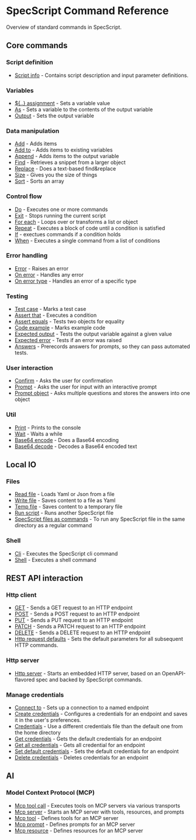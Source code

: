 # SpecScript Command Reference

Overview of standard commands in SpecScript.

## Core commands

### Script definition

* [Script info](core/script-info/Script%20info.spec.md) - Contains script description and input parameter definitions.

### Variables

* [${..} assignment](core/variables/Assignment.spec.md) - Sets a variable value
* [As](core/variables/As.spec.md) - Sets a variable to the contents of the output variable
* [Output](core/variables/Output.spec.md) - Sets the output variable

### Data manipulation

* [Add](core/data-manipulation/Add.spec.md) - Adds items
* [Add to](core/data-manipulation/Add%20to.spec.md) - Adds items to existing variables
* [Append](core/data-manipulation/Append.spec.md) - Adds items to the output variable
* [Find](core/data-manipulation/Find.spec.md) - Retrieves a snippet from a larger object
* [Replace](core/data-manipulation/Replace.spec.md) - Does a text-based find&replace
* [Size](core/data-manipulation/Size.spec.md) - Gives you the size of things
* [Sort](core/data-manipulation/Sort.spec.md) - Sorts an array

### Control flow

* [Do](core/control-flow/Do.spec.md) - Executes one or more commands
* [Exit](core/control-flow/Exit.spec.md) - Stops running the current script
* [For each](core/control-flow/For%20each.spec.md) - Loops over or transforms a list or object
* [Repeat](core/control-flow/Repeat.spec.md) - Executes a block of code until a condition is satisfied
* [If](core/control-flow/If.spec.md) - exectues commands if a condition holds
* [When](core/control-flow/When.spec.md) - Executes a single command from a list of conditions

### Error handling

* [Error](core/errors/Error.spec.md) - Raises an error
* [On error](core/errors/On%20error.spec.md) - Handles any error
* [On error type](core/errors/On%20error%20type.spec.md) - Handles an error of a specific type

### Testing

* [Test case](core/testing/Test%20case.spec.md) - Marks a test case
* [Assert that](core/testing/Assert%20that.spec.md) - Executes a condition
* [Assert equals](core/testing/Assert%20equals.spec.md) - Tests two objects for equality
* [Code example](core/testing/Code%20example.spec.md) - Marks example code
* [Expected output](core/testing/Expected%20output.spec.md) - Tests the output variable against a given value
* [Expected error](core/testing/Expected%20error.spec.md) - Tests if an error was raised
* [Answers](core/testing/Answers.spec.md) - Prerecords answers for prompts, so they can pass automated tests.

### User interaction

* [Confirm](core/user-interaction/Confirm.spec.md) - Asks the user for confirmation
* [Prompt](core/user-interaction/Prompt.spec.md) - Asks the user for input with an interactive prompt
* [Prompt object](core/user-interaction/Prompt%20object.spec.md) - Asks multiple questions and stores the answers into
  one object

### Util

* [Print](core/util/Print.spec.md) - Prints to the console
* [Wait](core/util/Wait.spec.md) - Waits a while
* [Base64 encode](core/util/Base64%20encode.spec.md) - Does a Base64 encoding
* [Base64 decode](core/util/Base64%20decode.spec.md) - Decodes a Base64 encoded text

## Local IO

### Files

* [Read file](core/files/Read%20file.spec.md) - Loads Yaml or Json from a file
* [Write file](core/files/Write%20file.spec.md) - Saves content to a file as Yaml
* [Temp file](core/files/Temp%20file.spec.md) - Saves content to a temporary file
* [Run script](core/files/Run%20script.spec.md) - Runs another SpecScript file
* [SpecScript files as commands](core/files/SpecScript%20files%20as%20commands.spec.md) - To run any SpecScript file in
  the same directory as a regular command

### Shell

* [Cli](core/shell/Cli.spec.md) - Executes the SpecScript cli command
* [Shell](core/shell/Shell.spec.md) - Executes a shell command

## REST API interaction

### Http client

* [GET](core/http/GET.spec.md) - Sends a GET request to an HTTP endpoint
* [POST](core/http/POST.spec.md) - Sends a POST request to an HTTP endpoint
* [PUT](core/http/PUT.spec.md) - Sends a PUT request to an HTTP endpoint
* [PATCH](core/http/PATCH.spec.md) - Sends a PATCH request to an HTTP endpoint
* [DELETE](core/http/DELETE.spec.md) - Sends a DELETE request to an HTTP endpoint
* [Http request defaults](core/http/Http%20request%20defaults.spec.md) - Sets the default parameters for all subsequent
  HTTP commands.

### Http server

* [Http server](core/http/Http%20server.spec.md) - Starts an embedded HTTP server, based on an OpenAPI-flavored spec and
  backed by SpecScript commands.

### Manage credentials

* [Connect to](core/connections/Connect%20to.spec.md) - Sets up a connection to a named endpoint
* [Create credentials](core/connections/Create%20credentials.spec.md) - Configures a credentials for an endpoint and
  saves it in the user's preferences.
* [Credentials](core/connections/Credentials.spec.md) - Use a different credentials file than the default one from the
  home directory
* [Get credentials](core/connections/Get%20credentials.spec.md) - Gets the default credentials for an endpoint
* [Get all credentials](core/connections/Get%20all%20credentials.spec.md) - Gets all credential for an endpoint
* [Set default credentials](core/connections/Set%20default%20credentials.spec.md) - Sets the default credentials for an
  endpoint
* [Delete credentials](core/connections/Delete%20credentials.spec.md) - Deletes credentials for an endpoint

## AI

### Model Context Protocol (MCP)

* [Mcp tool call](ai/mcp/Mcp%20tool%20call.spec.md) - Executes tools on MCP servers via various transports
* [Mcp server](ai/mcp/Mcp%20server.spec.md) - Starts an MCP server with tools, resources, and prompts
* [Mcp tool](ai/mcp/Mcp%20tool.spec.md) - Defines tools for an MCP server
* [Mcp prompt](ai/mcp/Mcp%20prompt.spec.md) - Defines prompts for an MCP server
* [Mcp resource](ai/mcp/Mcp%20resource.spec.md) - Defines resources for an MCP server

